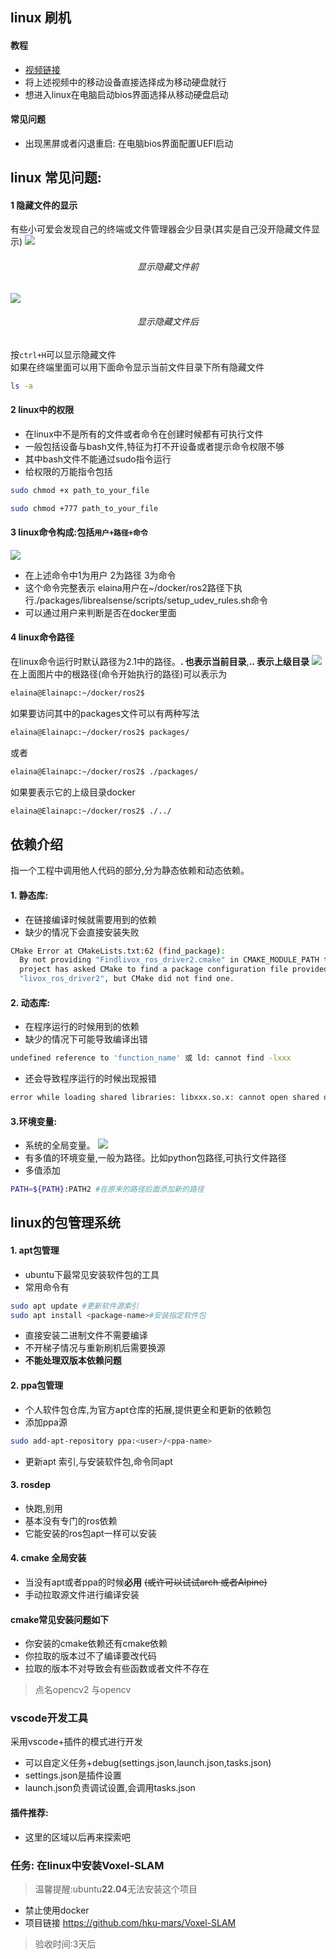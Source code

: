 ## linux 刷机
#### 教程
- [视频链接](https://www.bilibili.com/video/BV12K4y1F785/?spm_id_from=333.1387.upload.video_card.click&vd_source=06e762db6f7d89c2c0b221aa1e7a401d)
- 将上述视频中的移动设备直接选择成为移动硬盘就行
- 想进入linux在电脑启动bios界面选择从移动硬盘启动
#### 常见问题
- 出现黑屏或者闪退重启: 在电脑bios界面配置UEFI启动
## linux 常见问题:
#### 1 隐藏文件的显示
有些小可爱会发现自己的终端或文件管理器会少目录(其实是自己没开隐藏文件显示)
![](隐藏文件.png)
<div align="center" >
<h6>显示隐藏文件前</h6>
</div>

![](显示隐藏文件后.png)
<div align="center" >
<h6>显示隐藏文件后</h6>
</div>

按`ctrl+H`可以显示隐藏文件<br>
如果在终端里面可以用下面命令显示当前文件目录下所有隐藏文件
```bash
ls -a 
```

#### 2 linux中的权限
 - 在linux中不是所有的文件或者命令在创建时候都有可执行文件<br>
 - 一般包括设备与bash文件,特征为打不开设备或者提示命令权限不够<br>
 - 其中bash文件不能通过sudo指令运行
 - 给权限的万能指令包括
 ```bash
 sudo chmod +x path_to_your_file
 ```
 ```bash
 sudo chmod +777 path_to_your_file
 ```

#### 3 linux命令构成:包括`用户+路径+命令`
![](picture/命令构成.png)
- 在上述命令中1为用户 2为路径 3为命令 <br>
- 这个命令完整表示 elaina用户在~/docker/ros2路径下执行./packages/librealsense/scripts/setup_udev_rules.sh命令
- 可以通过用户来判断是否在docker里面
#### 4 linux命令路径
在linux命令运行时默认路径为2.1中的路径。**. 也表示当前目录**,**.. 表示上级目录**
![](picture/路径.png)
在上面图片中的根路径(命令开始执行的路径)可以表示为
```bash
elaina@Elainapc:~/docker/ros2$
```
如果要访问其中的packages文件可以有两种写法
```bash
elaina@Elainapc:~/docker/ros2$ packages/
```
或者
```bash
elaina@Elainapc:~/docker/ros2$ ./packages/
```
如果要表示它的上级目录docker
```bash
elaina@Elainapc:~/docker/ros2$ ./../
```
## 依赖介绍
指一个工程中调用他人代码的部分,分为静态依赖和动态依赖。
#### 1. 静态库:
- 在链接编译时候就需要用到的依赖
- 缺少的情况下会直接安装失败 
```bash
CMake Error at CMakeLists.txt:62 (find_package):
  By not providing "Findlivox_ros_driver2.cmake" in CMAKE_MODULE_PATH this
  project has asked CMake to find a package configuration file provided by
  "livox_ros_driver2", but CMake did not find one.
```
#### 2. 动态库:
- 在程序运行的时候用到的依赖
- 缺少的情况下可能导致编译出错
```bash
undefined reference to 'function_name' 或 ld: cannot find -lxxx
```
- 还会导致程序运行的时候出现报错
``` bash
error while loading shared libraries: libxxx.so.x: cannot open shared object file: No such file or directory
```
#### 3.环境变量:
- 系统的全局变量。
![](image.png)
- 有多值的环境变量,一般为路径。比如python包路径,可执行文件路径
- 多值添加
```bash
PATH=${PATH}:PATH2 #在原来的路径后面添加新的路径
```
## linux的包管理系统
#### 1. apt包管理
- ubuntu下最常见安装软件包的工具
- 常用命令有
```bash
sudo apt update #更新软件源索引
sudo apt install <package-name>#安装指定软件包
```
- 直接安装二进制文件不需要编译
- 不开梯子情况与重新刷机后需要换源
- **不能处理双版本依赖问题**
#### 2. ppa包管理
- 个人软件包仓库,为官方apt仓库的拓展,提供更全和更新的依赖包
- 添加ppa源
```bash
sudo add-apt-repository ppa:<user>/<ppa-name>
```
- 更新apt 索引,与安装软件包,命令同apt
#### 3. rosdep
- 快跑,别用
- 基本没有专门的ros依赖
- 它能安装的ros包apt一样可以安装
#### 4. cmake 全局安装
- 当没有apt或者ppa的时候**必用** ~~(或许可以试试arch 或者Alpine)~~
- 手动拉取源文件进行编译安装  
#### cmake常见安装问题如下
- 你安装的cmake依赖还有cmake依赖
- 你拉取的版本过不了编译要改代码
- 拉取的版本不对导致会有些函数或者文件不存在
> 点名opencv2 与opencv
### vscode开发工具
采用vscode+插件的模式进行开发
- 可以自定义任务+debug(settings.json,launch.json,tasks.json)
- settings.json是插件设置
- launch.json负责调试设置,会调用tasks.json
#### 插件推荐:
- 这里的区域以后再来探索吧
### 任务: 在linux中安装Voxel-SLAM
> 温馨提醒:ubuntu**22.04**无法安装这个项目
- 禁止使用docker 
- 项目链接 https://github.com/hku-mars/Voxel-SLAM
> 验收时间:3天后

